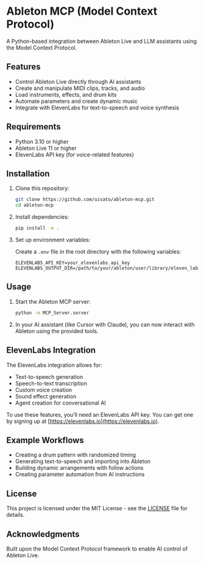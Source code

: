 # Ableton MCP (Model Context Protocol)

A Python-based integration between Ableton Live and LLM assistants using the Model Context Protocol.

## Features

- Control Ableton Live directly through AI assistants
- Create and manipulate MIDI clips, tracks, and audio
- Load instruments, effects, and drum kits
- Automate parameters and create dynamic music
- Integrate with ElevenLabs for text-to-speech and voice synthesis

## Requirements

- Python 3.10 or higher
- Ableton Live 11 or higher
- ElevenLabs API key (for voice-related features)

## Installation

1. Clone this repository:
   ```bash
   git clone https://github.com/uisato/ableton-mcp.git
   cd ableton-mcp
   ```

2. Install dependencies:
   ```bash
   pip install -e .
   ```

3. Set up environment variables:
   
   Create a `.env` file in the root directory with the following variables:
   ```
   ELEVENLABS_API_KEY=your_elevenlabs_api_key
   ELEVENLABS_OUTPUT_DIR=/path/to/your/ableton/user/library/eleven_labs_audio
   ```

## Usage

1. Start the Ableton MCP server:
   ```bash
   python -m MCP_Server.server
   ```

2. In your AI assistant (like Cursor with Claude), you can now interact with Ableton using the provided tools.

## ElevenLabs Integration

The ElevenLabs integration allows for:
- Text-to-speech generation
- Speech-to-text transcription
- Custom voice creation
- Sound effect generation
- Agent creation for conversational AI

To use these features, you'll need an ElevenLabs API key. You can get one by signing up at [https://elevenlabs.io](https://elevenlabs.io).

## Example Workflows

- Creating a drum pattern with randomized timing
- Generating text-to-speech and importing into Ableton
- Building dynamic arrangements with follow actions
- Creating parameter automation from AI instructions

## License

This project is licensed under the MIT License - see the [LICENSE](LICENSE) file for details.

## Acknowledgments

Built upon the Model Context Protocol framework to enable AI control of Ableton Live. 